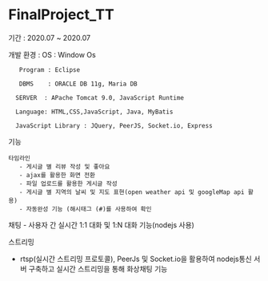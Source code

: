 # FinalProject_TT

기간 : 2020.07 ~ 2020.07

개발 환경 : OS : Window Os

       Program : Eclipse
       
       DBMS    : ORACLE DB 11g, Maria DB
      
      SERVER  : APache Tomcat 9.0, JavaScript Runtime
      
      Language: HTML,CSS,JavaScript, Java, MyBatis
      
      JavaScript Library : JQuery, PeerJS, Socket.io, Express
      
기능 

    타임라인
       - 게시글 별 리뷰 작성 및 좋아요
       - ajax를 활용한 화면 전환
       - 파일 업로드를 활용한 게시글 작성
       - 게시글 별 지역의 날씨 및 지도 표현(open weather api 및 googleMap api 활용)
       - 자동완성 기능 (해시태그 (#)를 사용하여 확인
       
   채팅 
     - 사용자 간 실시간 1:1 대화 및 1:N 대화 기능(nodejs 사용)
       
  스트리밍
- rtsp(실시간 스트리밍 프로토콜),  PeerJs 및 Socket.io을 활용하여 nodejs통신 서버 구축하고
   실시간 스트리밍을 통해 화상채팅 기능 
